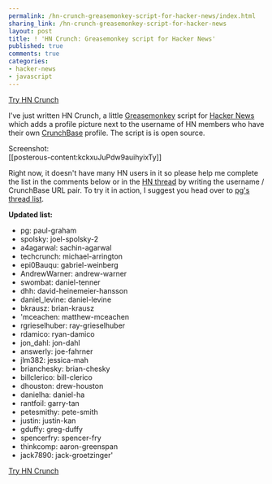 ```yaml
---
permalink: /hn-crunch-greasemonkey-script-for-hacker-news/index.html
sharing_link: /hn-crunch-greasemonkey-script-for-hacker-news
layout: post
title: ! 'HN Crunch: Greasemonkey script for Hacker News'
published: true
comments: true
categories:
- hacker-news
- javascript
---
```

<div><a href="http://dev.syskall.com/hn/hncrunch.user.js" target="_blank">Try HN Crunch</a></div>
<p />
<p>I've just written HN Crunch, a little <a href="https://addons.mozilla.org/en-US/firefox/addon/748/">Greasemonkey</a> script for <a href="http://news.ycombinator.com">Hacker News</a> which adds a profile picture next to the username of HN members who have their own <a href="http://www.crunchbase.com/" target="_blank">CrunchBase</a> profile<a href="http://www.crunchbase.com" target="_blank"></a>. The script is is open source.</p>
<p />
<div>Screenshot:</div>
<div>[[posterous-content:kckxuJuPdw9auihyixTy]]</div>
<p />
<div>Right now, it doesn't have many HN users in it so please help me complete the list in the comments below or in the <a href="http://news.ycombinator.com/item?id=1727700">HN thread</a> by writing the username / CrunchBase URL pair. To try it in action, I suggest you head over to&nbsp;<a href="http://news.ycombinator.com/threads?id=pg">pg's thread list</a>.</div>
<p />
<div><strong>Updated list:</strong></div>
<div>
<ul>
<li>pg: paul-graham</li>
<li>spolsky: joel-spolsky-2</li>
<li>a4agarwal: sachin-agarwal</li>
<li>techcrunch: michael-arrington</li>
<li>epi0Bauqu: gabriel-weinberg</li>
<li>AndrewWarner: andrew-warner</li>
<li>swombat: daniel-tenner</li>
<li>dhh:&nbsp;david-heinemeier-hansson</li>
<li>daniel_levine: daniel-levine</li>
<li>bkrausz: brian-krausz</li>
<li>'mceachen: matthew-mceachen</li>
<li>rgrieselhuber: ray-grieselhuber</li>
<li>rdamico: ryan-damico</li>
<li>jon_dahl: jon-dahl</li>
<li>answerly: joe-fahrner</li>
<li>jlm382: jessica-mah</li>
<li>brianchesky: brian-chesky</li>
<li>billclerico: bill-clerico</li>
<li>dhouston: drew-houston</li>
<li>danielha: daniel-ha</li>
<li>rantfoil: garry-tan</li>
<li>petesmithy: pete-smith</li>
<li>justin: justin-kan</li>
<li>gduffy: greg-duffy</li>
<li>spencerfry: spencer-fry</li>
<li>thinkcomp: aaron-greenspan</li>
<li>jack7890: jack-groetzinger'</li>
</ul>
<div><a href="http://dev.syskall.com/hn/hncrunch.user.js" target="_blank">Try HN Crunch</a></div>
</div>
